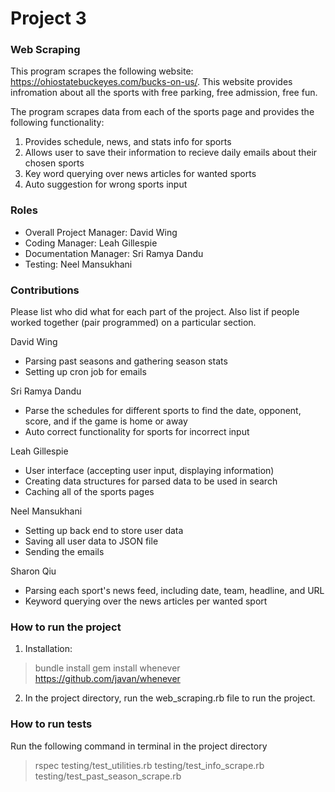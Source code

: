 # Project 3
### Web Scraping
This program scrapes the following website: https://ohiostatebuckeyes.com/bucks-on-us/. This website provides infromation about all the sports with free parking, free admission, free fun. 

The program scrapes data from each of the sports page and provides the following functionality:
1. Provides schedule, news, and stats info for sports
2. Allows user to save their information to recieve daily emails about their chosen sports
3. Key word querying over news articles for wanted sports 
4. Auto suggestion for wrong sports input 

### Roles
* Overall Project Manager: David Wing
* Coding Manager: Leah Gillespie
* Documentation Manager: Sri Ramya Dandu
* Testing: Neel Mansukhani

### Contributions
Please list who did what for each part of the project.
Also list if people worked together (pair programmed) on a particular section.

David Wing
* Parsing past seasons and gathering season stats
* Setting up cron job for emails 

Sri Ramya Dandu
* Parse the schedules for different sports to find the date, opponent, score, and if the game is home or away
* Auto correct functionality for sports for incorrect input 

Leah Gillespie
* User interface (accepting user input, displaying information)
* Creating data structures for parsed data to be used in search
* Caching all of the sports pages

Neel Mansukhani
* Setting up back end to store user data
* Saving all user data to JSON file 
* Sending the emails

Sharon Qiu
* Parsing each sport's news feed, including date, team, headline, and URL
* Keyword querying over the news articles per wanted sport

### How to run the project 
1. Installation:
> bundle install
>gem install whenever
https://github.com/javan/whenever

2. In the project directory, run the web_scraping.rb file to run the project.

### How to run tests
Run the following command in terminal in the project directory
>rspec testing/test_utilities.rb testing/test_info_scrape.rb testing/test_past_season_scrape.rb

